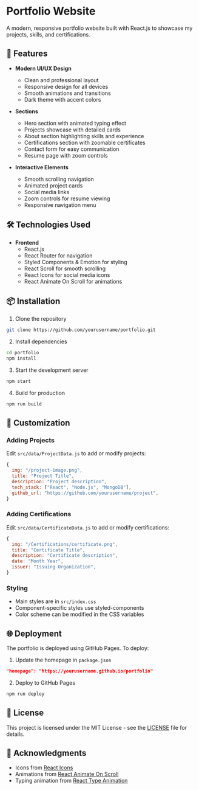 # Portfolio Website

A modern, responsive portfolio website built with React.js to showcase my projects, skills, and certifications.

## 🚀 Features

- **Modern UI/UX Design**
  - Clean and professional layout
  - Responsive design for all devices
  - Smooth animations and transitions
  - Dark theme with accent colors

- **Sections**
  - Hero section with animated typing effect
  - Projects showcase with detailed cards
  - About section highlighting skills and experience
  - Certifications section with zoomable certificates
  - Contact form for easy communication
  - Resume page with zoom controls

- **Interactive Elements**
  - Smooth scrolling navigation
  - Animated project cards
  - Social media links
  - Zoom controls for resume viewing
  - Responsive navigation menu

## 🛠️ Technologies Used

- **Frontend**
  - React.js
  - React Router for navigation
  - Styled Components & Emotion for styling
  - React Scroll for smooth scrolling
  - React Icons for social media icons
  - React Animate On Scroll for animations

## 📦 Installation

1. Clone the repository
```bash
git clone https://github.com/yourusername/portfolio.git
```

2. Install dependencies
```bash
cd portfolio
npm install
```

3. Start the development server
```bash
npm start
```

4. Build for production
```bash
npm run build
```

## 🎨 Customization

### Adding Projects
Edit `src/data/ProjectData.js` to add or modify projects:
```javascript
{
  img: "/project-image.png",
  title: "Project Title",
  description: "Project description",
  tech_stack: ["React", "Node.js", "MongoDB"],
  github_url: "https://github.com/yourusername/project",
}
```

### Adding Certifications
Edit `src/data/CertificateData.js` to add or modify certifications:
```javascript
{
  img: "/Certifications/certificate.png",
  title: "Certificate Title",
  description: "Certificate description",
  date: "Month Year",
  issuer: "Issuing Organization",
}
```

### Styling
- Main styles are in `src/index.css`
- Component-specific styles use styled-components
- Color scheme can be modified in the CSS variables

## 🌐 Deployment

The portfolio is deployed using GitHub Pages. To deploy:

1. Update the homepage in `package.json`
```json
"homepage": "https://yourusername.github.io/portfolio"
```

2. Deploy to GitHub Pages
```bash
npm run deploy
```

## 📝 License

This project is licensed under the MIT License - see the [LICENSE](LICENSE) file for details.

## 🙏 Acknowledgments

- Icons from [React Icons](https://react-icons.github.io/react-icons/)
- Animations from [React Animate On Scroll](https://dbramwell.github.io/react-animate-on-scroll/)
- Typing animation from [React Type Animation](https://www.npmjs.com/package/react-type-animation)

